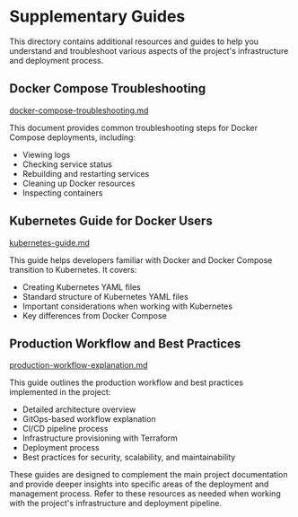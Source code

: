 # Supplementary Guides

This directory contains additional resources and guides to help you understand and troubleshoot various aspects of the project's infrastructure and deployment process.

## Docker Compose Troubleshooting

[docker-compose-troubleshooting.md](docker-compose-troubleshooting.md)

This document provides common troubleshooting steps for Docker Compose deployments, including:

- Viewing logs
- Checking service status
- Rebuilding and restarting services
- Cleaning up Docker resources
- Inspecting containers

## Kubernetes Guide for Docker Users

[kubernetes-guide.md](kubernetes-guide.md)

This guide helps developers familiar with Docker and Docker Compose transition to Kubernetes. It covers:

- Creating Kubernetes YAML files
- Standard structure of Kubernetes YAML files
- Important considerations when working with Kubernetes
- Key differences from Docker Compose

## Production Workflow and Best Practices

[production-workflow-explanation.md](production-workflow-explanation.md)

This guide outlines the production workflow and best practices implemented in the project:

- Detailed architecture overview
- GitOps-based workflow explanation
- CI/CD pipeline process
- Infrastructure provisioning with Terraform
- Deployment process
- Best practices for security, scalability, and maintainability

These guides are designed to complement the main project documentation and provide deeper insights into specific areas of the deployment and management process. Refer to these resources as needed when working with the project's infrastructure and deployment pipeline.
